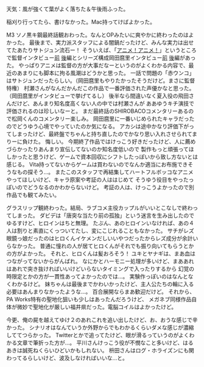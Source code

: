 天気：風が強くて葉がよく落ちた＆午後雨ふった。

稲刈り行ってたら、書けなかった。Mac持ってけばよかった。

M3 ソノ黒キ鋼最終話観おわった。なんとOPみたいに爽やかに終わったのはよかった。
最後まで、実力派スタッフによる闇鍋だったけど、みんな実力は出せてたあたりサトジュン流石ー！
そういえば、「[アニメ！アニメ！](http://animeanime.jp/)」というところで監督インタビュー[前](http://animeanime.jp/article/2014/09/28/20313.html)
[後](http://animeanime.jp/article/2014/09/27/20304.html)編とシリーズ構成岡田麿里インタビュー[前](http://animeanime.jp/article/2014/05/25/18807.html)
[後](http://animeanime.jp/article/2014/05/26/18818.html)編があった。
やっぱりアニメは監督の方が大事だなーというのがよくわかる内容で、最近のあまりにも脚本に拘る風潮はどうかと思った。
一話で問題の「赤ウンコ」はサトジュンだったらしい。（岡田麿里もやりたかったそうだけど。まさに監督特権）
村瀬さんがなんだかんだこの作品で一番評価された声優かなと思った。（岡田麿里がインタビューで挙げてるし）
後半なら間違いなく夏入役の飛田さんだけど、あんまり知名度高くない人の中では村瀬さんが
ああゆうキチ演技で評価されるのは珍しいなーと。
まだ最終話のSHIROBACOコメンタリーあるので松岡くんのコメンタリー楽しみ。
岡田麿里に一番いじめられたキャラだったのでどうゆう心境でやっていたのか気になる。
アカシは途中かなり評価下がってしまったけど、最終盤でちゃんと持ち直したのでかなり思い入れさせられてまりーに負けた。
悔しい。
今期終了作品ではけっこう好きだったけど、人に薦めづらかったりあんまり宣伝してないのか知名度低いので
製作もっと頑張ってほしかったと思うけど、ゲームで資本回収にシフトしたっぽいから致し方ないとは感じる。
Vita持ってないからゲームは買わないのでなんか適当にお布施できそうなもの探そう...。
またこのスタッフで再結集してハートフルボッコなアニメやってほしいけど、キャラ原案や考証の人ははじめて
そうゆう役目をやったっぽいのでどうなるのかわからないけど。
考証の人は、けっこうよかったので別作品でも観てみたい。

グラスリップ観終わった。結局、ラブコメ主役カップルがいいとこなしで終わってしまった。
ダビデは「唐突な当たり前の孤独」という迷言を生み出したのでゆるすけど、ヒロインはちと無理。
たぶん、あのヒロインいなければ、あの４人は割りと素直にくっついてたし、変にこじれることもなかった。
サチがレズ眼鏡っ娘だったのはヒロくんイケメンだしいいやつだったからレズ成分が余計いらなかった。
普通に憧れの人が居てヒロくんがそれでも振り向いてもらうとかの方がよかった。
それと、ヒロくんは髪おろそう！
ユキとヤナギは、まあ血はつながってないからがんばれ。
なにかとハーモニー処理が多いけど、まああれはあれで突き抜ければいいけどいらないタイミングで入ったりするから
幻覚の時限定とかの方が一貫性あってよかったのでは...。
実験作っぽいのはなんとなくわかるけど。
妹ちゃんは最後までかわいかったけど、主人公たちの輪に入る必要はあんまりなかったような...。
百合展開ならまあ歓迎だけど。
それから、PA Works特有の聖地化狙いも少しはあったんだろうけど、
メガネブ同様作品自体が微妙で聖地化が厳しい福井県だった。電脳コイルはよかったけど。

今更、俺の屍を越えてゆけ２のあれこれを追い出したけど、お、おうな感じで辛かった。
シナリオはなんていうか外野からでもわかるくらいダメな感じが濃縮しててつらかった。
Twitterとかで追ってたけど、眼が滑るっていうのがよくわかる文章で筆折った方が...。
平川さんけっこう役が不憫なこと多いけど、はるあきは誠死ねくらいひどいかもしれない。
枡田さんはログ・ホライズンにも関わってるらしいけど、波及しなければいいな...と。

